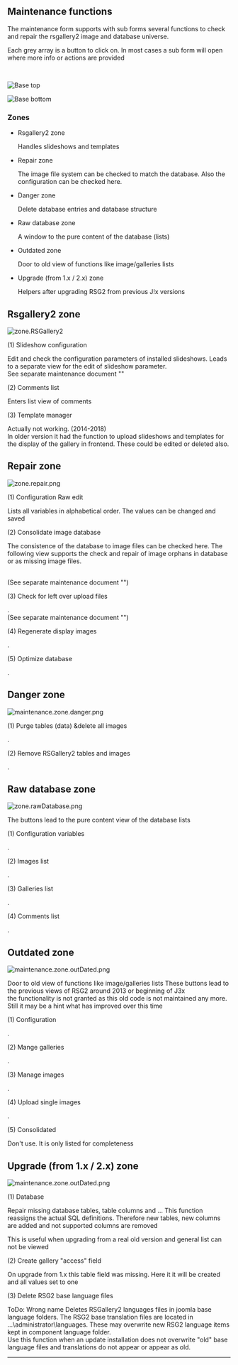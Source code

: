 ## Maintenance functions

The maintenance form supports with sub forms several functions to check and repair the rsgallery2 image and database universe.

Each grey array is a button to click on. In most cases a sub form will open where more info or actions are provided

<br>


![Base top](https://github.com/RSGallery2/RSGallery2_Project/blob/master/Documentation/Images/maintenance.base.top.png?raw=true)

![Base bottom](https://github.com/RSGallery2/RSGallery2_Project/blob/master/Documentation/Images/maintenance.base.bottom.png?raw=true)

### Zones

* Rsgallery2 zone

  Handles slideshows and templates

* Repair zone

  The image file system can be checked to match the database. Also the configuration can be checked here.

* Danger zone

  Delete database entries and database structure

* Raw database zone

   A window to the pure content of the database (lists)

* Outdated zone

   Door to old view of functions like image/galleries lists

* Upgrade (from 1.x / 2.x) zone

  Helpers after upgrading RSG2 from previous J!x versions


## Rsgallery2 zone
![zone.RSGallery2](https://github.com/RSGallery2/RSGallery2_Project/blob/master/Documentation/Images/maintenance.zone.RSGallery2.png?raw=true)

(1) Slideshow configuration

Edit and check the configuration parameters of installed slideshows.
Leads to a separate view for the edit of slideshow parameter.
<br> See separate maintenance document ""

(2) Comments list

Enters list view of comments

(3) Template manager

Actually not working. (2014-2018)<br>
In older version it had the function to upload slideshows and templates for the display of the gallery in frontend. These could be edited or deleted also.


## Repair zone
![zone.repair.png](https://github.com/RSGallery2/RSGallery2_Project/blob/master/Documentation/Images/maintenance.zone.repair.png?raw=true)

(1) Configuration Raw edit

Lists all variables in alphabetical order. The values can be changed and saved

(2) Consolidate image database

The consistence of the database to image files can be checked here. The following view supports the check and repair of image orphans in database or as missing image files.

<br> (See separate maintenance document "")

(3) Check for left over upload files

.
<br> (See separate maintenance document "")


(4) Regenerate display images

.

(5) Optimize database

.


## Danger zone
![maintenance.zone.danger.png](https://github.com/RSGallery2/RSGallery2_Project/blob/master/Documentation/Images/maintenance.zone.danger.png?raw=true)

(1) Purge tables (data) &delete all images

.

(2) Remove RSGallery2 tables and images

.


## Raw database zone
![zone.rawDatabase.png](https://github.com/RSGallery2/RSGallery2_Project/blob/master/Documentation/Images/maintenance.zone.rawDatabase.png?raw=true)

The buttons lead to the pure content view of the database lists

(1) Configuration variables

.

(2) Images list

.

(3) Galleries list

.

(4) Comments list

.


## Outdated zone

![maintenance.zone.outDated.png](https://github.com/RSGallery2/RSGallery2_Project/blob/master/Documentation/Images/maintenance.zone.outDated.png?raw=true)

Door to old view of functions like image/galleries lists
These buttons lead to the previous views of RSG2 around 2013 or beginning of J3x<br>
the functionality is not granted as this old code is not maintained any more. Still it may be a hint what has improved over this time

(1) Configuration

.

(2) Mange galleries

.

(3) Manage images

.

(4) Upload single images

.

(5) Consolidated

  Don't use. It is only listed for completeness

## Upgrade (from 1.x / 2.x) zone



![maintenance.zone.outDated.png](https://github.com/RSGallery2/RSGallery2_Project/blob/master/Documentation/Images/maintenance.zone.Upgrade1x2x.png?raw=true)

(1) Database

  Repair missing database tables, table columns and ...
  This function reassigns the actual SQL definitions. Therefore new tables, new columns are added and not supported columns are removed

  This is useful when upgrading from a real old version and general list can not be viewed

(2) Create gallery "access" field

   On upgrade from 1.x this table field was missing. Here it it will be created and all values set to one

(3) Delete RSG2 base language files

  ToDo: Wrong name
  Deletes RSGallery2 languages files in joomla base language folders. The RSG2 base translation files are located in ...\administrator\languages. These may overwrite new RSG2 language items kept in component language folder. <br>
  Use this function  when an update installation does not overwrite "old" base language files and translations do not appear or appear as old.




---
